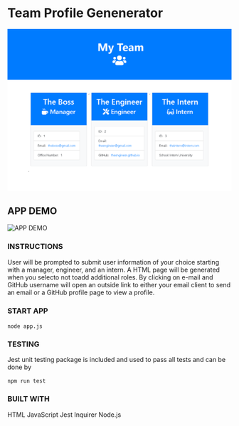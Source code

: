 # Team Profile Genenerator  

![APP SCREENSHOT](./Assets/tpg2.png)

## APP DEMO

![APP DEMO](./Assets/TPG.gif)

### INSTRUCTIONS

User will be prompted to submit user information of your choice starting with a manager, engineer, and an intern. A HTML page will be generated when you selecto not toadd additional roles. By clicking on e-mail and GitHub username will open an outside link to either your email client to send an email or a GitHub profile page to view a profile.

### START APP

    node app.js

### TESTING

Jest unit testing package is included and used to pass all tests and can be done by

    npm run test

### BUILT WITH

HTML
JavaScript
Jest
Inquirer
Node.js

